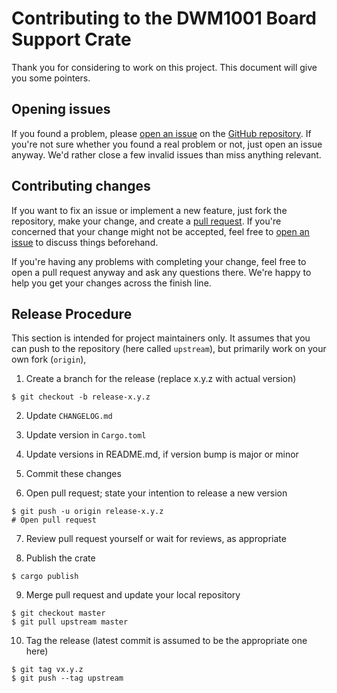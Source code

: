 # Contributing to the DWM1001 Board Support Crate

Thank you for considering to work on this project. This document will give you some pointers.


## Opening issues

If you found a problem, please [open an issue] on the [GitHub repository]. If you're not sure whether you found a real problem or not, just open an issue anyway. We'd rather close a few invalid issues than miss anything relevant.


## Contributing changes

If you want to fix an issue or implement a new feature, just fork the repository, make your change, and create a [pull request]. If you're concerned that your change might not be accepted, feel free to [open an issue] to discuss things beforehand.

If you're having any problems with completing your change, feel free to open a pull request anyway and ask any questions there. We're happy to help you get your changes across the finish line.


## Release Procedure

This section is intended for project maintainers only. It assumes that you can push to the repository (here called `upstream`), but primarily work on your own fork (`origin`),

1. Create a branch for the release (replace x.y.z with actual version)
```
$ git checkout -b release-x.y.z
```

2. Update `CHANGELOG.md`

3. Update version in `Cargo.toml`

4. Update versions in README.md, if version bump is major or minor

5. Commit these changes

6. Open pull request; state your intention to release a new version
```
$ git push -u origin release-x.y.z
# Open pull request
```

7. Review pull request yourself or wait for reviews, as appropriate

8. Publish the crate
```
$ cargo publish
```

9. Merge pull request and update your local repository
```
$ git checkout master
$ git pull upstream master
```

10. Tag the release (latest commit is assumed to be the appropriate one here)
```
$ git tag vx.y.z
$ git push --tag upstream
```


[open an issue]: https://github.com/braun-robotics/rust-dwm1001/issues/new
[GitHub repository]: https://github.com/braun-robotics/rust-dwm1001
[pull request]: https://github.com/braun-robotics/rust-dwm1001/pulls
